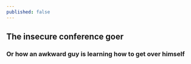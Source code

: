 ```yaml
---
published: false
---
```


## The insecure conference goer
### Or how an awkward guy is learning how to get over himself


